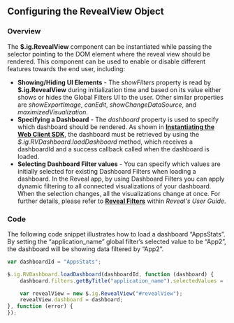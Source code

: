 ## Configuring the RevealView Object

### Overview

The __$.ig.RevealView__ component can be instantiated while passing the selector pointing to the DOM element where the reveal view should be rendered. This component can be used to enable or disable different features towards the end user, including:

  - **Showing/Hiding UI Elements** - The *showFilters* property is read by __$.ig.RevealView__
    during initialization time and based on its value either shows or
    hides the Global Filters UI to the user. Other similar properties
    are *showExportImage*, *canEdit*, *showChangeDataSource*, and *maximizedVisualization*.
  - **Specifying a Dashboard** - The *dashboard* property is used to
    specify which dashboard should be rendered. As shown in
    [**Instantiating the Web Client SDK**](~/en/developer/setup-configuration/setup-configuration-web.html#instantiate-web-client-sdk),
    the dashboard must be retrieved by using the
    *$.ig.RVDashboard.loadDashboard* method, which receives a
    dashboardId and a success callback called when the dashboard is
    loaded.
  - **Selecting Dashboard Filter values** - You can specify which values are initially selected for existing Dashboard Filters when loading a dashboard. In the Reveal app, by using Dashboard Filters you can apply dynamic filtering to all connected visualizations of your dashboard. When the selection changes, all the visualizations change at once. For further details, please refer to [**Reveal Filters**](https://www.revealbi.io/help/filters) within _Reveal's User Guide_.

### Code

The following code snippet illustrates how to load a dashboard
“AppsStats”. By setting the “application\_name” global filter’s
selected value to be “App2”, the dashboard will be showing data filtered
by “App2”.

``` js
var dashboardId = "AppsStats";

$.ig.RVDashboard.loadDashboard(dashboardId, function (dashboard) {
    dashboard.filters.getByTitle("application_name").selectedValues = ["App2"];

    var revealView = new $.ig.RevealView("#revealView");
    revealView.dashboard = dashboard;
}, function (error) {
});
```
